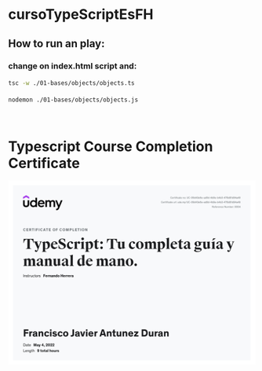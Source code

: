 # cursoTypeScriptEsFH

## How to run an play:

### change on index.html script and:

```sh
tsc -w ./01-bases/objects/objects.ts

nodemon ./01-bases/objects/objects.js
```

<br/>

# Typescript Course Completion Certificate

<p align="center">
  <img src="https://raw.githubusercontent.com/anbreaker/cursoTypeScriptEsFH/main/UC-09d43e6e-ad9d-4b9e-b4b3-478d81d94a49.jpg?token=GHSAT0AAAAAABT3NHIHXLOPLQ4Q7XWDQJXEYTSX6TA">
</p>

<br>
